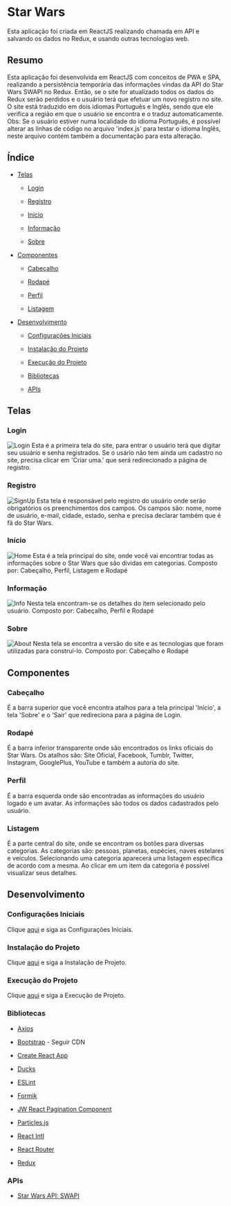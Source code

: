 ﻿# Star Wars

Esta aplicação foi criada em ReactJS realizando chamada em API e salvando os dados no Redux, e usando outras tecnologias web.

## Resumo

Esta aplicação foi desenvolvida em ReactJS com conceitos de PWA e SPA, realizando a persistência temporária das informações vindas da API do Star Wars SWAPI no Redux.
Então, se o site for atualizado todos os dados do Redux serão perdidos e o usuário terá que efetuar um novo registro no site.
O site está traduzido em dois idiomas Português e Inglês, sendo que ele verifica a região em que o usuário se encontra e o traduz automaticamente.
Obs: Se o usuário estiver numa localidade do idioma Português, é possível alterar as linhas de código no arquivo 'index.js' para testar o idioma Inglês, neste arquivo contém também a documentação para esta alteração.

## Índice

- [Telas](#telas)

  - [Login](#login)
  
  - [Registro](#registro)
  
  - [Início](#início)
  
  - [Informação](#informacao)
  
  - [Sobre](#sobre)

- [Componentes](#componentes)

  - [Cabeçalho](#cabeçalho)

  - [Rodapé](#rodapé)
  
  - [Perfil](#perfil)
  
  - [Listagem](#listagem)

- [Desenvolvimento](#desenvolvimento)

  - [Configurações Iniciais](#configurações-iniciais)

  - [Instalação do Projeto](#instalação-do-projeto)
  
  - [Execução do Projeto](#execução-do-projeto)

  - [Bibliotecas](#bibliotecas)

  - [APIs](#apis)

## Telas

### Login

![Login](/assets/login.png)
Esta é a primeira tela do site, para entrar o usuário terá que digitar seu usuário e senha registrados.
Se o usário não tem ainda um cadastro no site, precisa clicar em 'Criar uma.' que será redirecionado a página de registro.

### Registro

![SignUp](/assets/signup.png)
Esta tela é responsável pelo registro do usuário onde serão obrigatórios os preenchimentos dos campos.
Os campos são: nome, nome de usuário, e-mail, cidade, estado, senha e precisa declarar também que é fã do Star Wars.

### Início

![Home](/assets/home.png)
Esta é a tela principal do site, onde você vai encontrar todas as informações sobre o Star Wars que são dividas em categorias.
Composto por: Cabeçalho, Perfil, Listagem e Rodapé

### Informação

![Info](/assets/info.png)
Nesta tela encontram-se os detalhes do item selecionado pelo usuário.
Composto por: Cabeçalho, Perfil e Rodapé

### Sobre

![About](/assets/about.png)
Nesta tela se encontra a versão do site e as tecnologias que foram utilizadas para construí-lo.
Composto por: Cabeçalho e Rodapé

## Componentes

### Cabeçalho

É a barra superior que você encontra atalhos para a tela principal 'Início', a tela 'Sobre' e o 'Sair' que redireciona para a página de Login.

### Rodapé

É a barra inferior transparente onde são encontrados os links oficiais do Star Wars.
Os atalhos são: Site Oficial, Facebook, Tumblr, Twitter, Instagram, GooglePlus, YouTube e também a autoria do site.

### Perfil

É a barra esquerda onde são encontradas as informações do usuário logado e um avatar.
As informações são todos os dados cadastrados pelo usuário.

### Listagem

É a parte central do site, onde se encontram os botões para diversas categorias.
As categorias são: pessoas, planetas, espécies, naves estelares e veículos.
Selecionando uma categoria aparecerá uma listagem específica de acordo com a mesma.
Ao clicar em um item da categoria é possível visualizar seus detalhes.

## Desenvolvimento

### Configurações Iniciais

Clique [aqui](https://github.com/osvaldokalvaitir/projects-settings/blob/master/README.md) e siga as Configurações Iniciais.

### Instalação do Projeto

Clique [aqui](https://github.com/osvaldokalvaitir/projects-settings/blob/master/nodejs/nodejs.md) e siga a Instalação de Projeto.

### Execução do Projeto

Clique [aqui](https://github.com/osvaldokalvaitir/projects-settings/blob/master/nodejs/libs/create-react-app.md) e siga a Execução de Projeto.

### Bibliotecas

- [Axios](https://github.com/osvaldokalvaitir/projects-settings/blob/master/nodejs/libs/axios.md)

- [Bootstrap](https://github.com/osvaldokalvaitir/projects-settings/blob/master/nodejs/libs/bootstrap.md) - Seguir CDN

- [Create React App](https://github.com/osvaldokalvaitir/projects-settings/blob/master/nodejs/libs/create-react-app.md)

- [Ducks](https://github.com/osvaldokalvaitir/projects-settings/blob/master/nodejs/libs/ducks.md)

- [ESLint](https://github.com/osvaldokalvaitir/projects-settings/blob/master/nodejs/libs/eslint.md)

- [Formik](https://github.com/osvaldokalvaitir/projects-settings/blob/master/nodejs/libs/formik.md)

- [JW React Pagination Component](https://github.com/osvaldokalvaitir/projects-settings/blob/master/nodejs/libs/jw-react-pagination-component.md)

- [Particles.js](https://github.com/osvaldokalvaitir/projects-settings/blob/master/nodejs/libs/particlesjs.md)

- [React Intl](https://github.com/osvaldokalvaitir/projects-settings/blob/master/nodejs/libs/react-intl.md)

- [React Router](https://github.com/osvaldokalvaitir/projects-settings/blob/master/nodejs/libs/react-router.md)

- [Redux](https://github.com/osvaldokalvaitir/projects-settings/blob/master/nodejs/libs/redux.md)

### APIs

- [Star Wars API: SWAPI](https://swapi.co/documentation#start)
